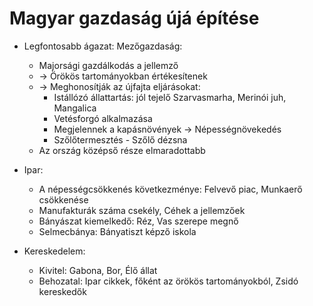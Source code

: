 # Magyar gazdaság újá építése

- Legfontosabb ágazat: Mezőgazdaság:
    - Majorsági gazdálkodás a jellemző 
    - -> Örökös tartományokban értékesítenek 
    - -> Meghonosítják az újfajta eljárásokat:
        - Istállózó állattartás: jól tejelő Szarvasmarha, Merinói juh, Mangalica
        - Vetésforgó alkalmazása
        - Megjelennek a kapásnövények -> Népességnövekedés
        - Szőlőtermesztés - Szőlő dézsna
    - Az ország középső része elmaradottabb

- Ipar:
    - A népességcsökkenés következménye: Felvevő piac, Munkaerő csökkenése
    - Manufakturák száma csekély, Céhek a jellemzőek
    - Bányászat kiemelkedő: Réz, Vas szerepe megnő 
    - Selmecbánya: Bányatiszt képző iskola

- Kereskedelem:
    - Kivitel: Gabona, Bor, Élő állat
    - Behozatal: Ipar cikkek, főként az örökös tartományokból, Zsidó kereskedők
